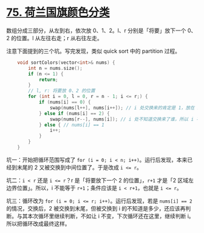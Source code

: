 # [75. 荷兰国旗颜色分类](https://leetcode.cn/problems/sort-colors/)

数组分成三部分，从左到右，依次放 0、1、2。l、r 分别是「将要」放下一个 0、2 的位置。l 从左往右走；r 从右往左走。

注意下面提到的三个坑。写完发现，类似 quick sort 中的 partition 过程。

```cpp
    void sortColors(vector<int>& nums) {
        int n = nums.size();
        if (n <= 1) {
            return;
        }
        // l, r: 将要放 0、2 的位置
        for (int i = 0, l = 0, r = n - 1; i <= r;) {
            if (nums[i] == 0) {
                swap(nums[l++], nums[i++]); // i 处交换来的肯定是 1，放在 i 这里没问题，所以 i++
            } else if (nums[i] == 2) {
                swap(nums[r--], nums[i]); // i 处不知道交换来了谁，所以 i 不变，下次循环继续处理 i
            } else { // nums[i] == 1
                i++;
            }
        }
    }
```

坑一：开始把循环范围写成了 `for (i = 0; i < n; i++)`。运行后发现，本来已经到末尾的 2 又被交换到中间位置了。于是改成 `i <= r`。

坑二：`i < r` 还是 `i <= r`？r 是「将要放下一个 2 的位置」，`r+1` 才是「2 区域左边界位置」。所以，i 不能等于 `r+1`；条件应该是 `i < r+1`，也就是 `i <= r`。

坑三：循环改为 `for (i = 0; i <= r; i++)`。运行后发现，若是 `nums[i] == 2` 的情况，交换后，2 被交换到末尾，但被交换到 i 的不知道是多少，还应该再判断。与其本次循环里继续判断，不如让 i 不变，下次循环还在这里，继续判断 i。所以把循环改成最终这样。
